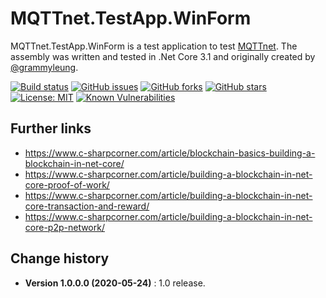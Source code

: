 MQTTnet.TestApp.WinForm
====================================

MQTTnet.TestApp.WinForm is a test application to test [MQTTnet](https://github.com/chkr1011/MQTTnet).
The assembly was written and tested in .Net Core 3.1 and originally created by [@grammyleung](https://github.com/grammyleung).

[![Build status](https://ci.appveyor.com/api/projects/status/pbwhpsm7er0yaw5r?svg=true)](https://ci.appveyor.com/project/SeppPenner/mqttnet-testapp-winform)
[![GitHub issues](https://img.shields.io/github/issues/SeppPenner/MQTTnet.TestApp.WinForm.svg)](https://github.com/SeppPenner/MQTTnet.TestApp.WinForm/issues)
[![GitHub forks](https://img.shields.io/github/forks/SeppPenner/MQTTnet.TestApp.WinForm.svg)](https://github.com/SeppPenner/MQTTnet.TestApp.WinForm/network)
[![GitHub stars](https://img.shields.io/github/stars/SeppPenner/MQTTnet.TestApp.WinForm.svg)](https://github.com/SeppPenner/MQTTnet.TestApp.WinForm/stargazers)
[![License: MIT](https://img.shields.io/badge/License-MIT-blue.svg)](https://raw.githubusercontent.com/SeppPenner/MQTTnet.TestApp.WinForm/master/License.txt)
[![Known Vulnerabilities](https://snyk.io/test/github/SeppPenner/MQTTnet.TestApp.WinForm/badge.svg)](https://snyk.io/test/github/SeppPenner/MQTTnet.TestApp.WinForm)

## Further links
* https://www.c-sharpcorner.com/article/blockchain-basics-building-a-blockchain-in-net-core/
* https://www.c-sharpcorner.com/article/building-a-blockchain-in-net-core-proof-of-work/
* https://www.c-sharpcorner.com/article/building-a-blockchain-in-net-core-transaction-and-reward/
* https://www.c-sharpcorner.com/article/building-a-blockchain-in-net-core-p2p-network/

Change history
--------------

* **Version 1.0.0.0 (2020-05-24)** : 1.0 release.
